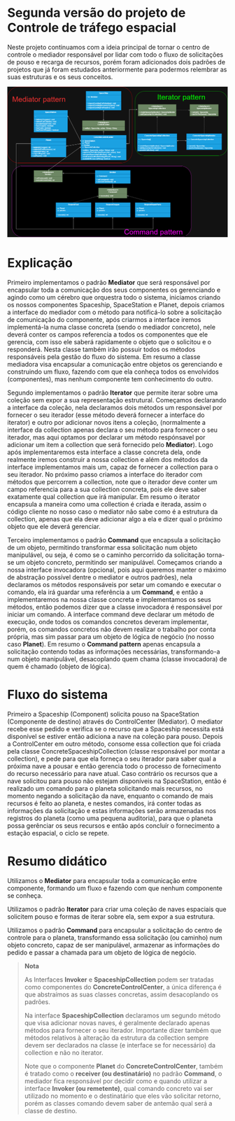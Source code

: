 # Segunda versão do projeto de Controle de tráfego espacial 

Neste projeto continuamos com a ideia principal de tornar o centro de controle o mediador responsável
por lidar com todo o fluxo de solicitações de pouso e recarga de recursos, porém foram adicionados dois
padrões de projetos que já foram estudados anteriormente para podermos relembrar as suas estruturas e os seus
conceitos.

![diagrama-do-projeto-segunda-etapa](Mediator-Command-Iterator.png)

# Explicação

Primeiro implementamos o padrão **Mediator** que será responsável por encapsular toda a comunicação dos
seus componentes os gerenciando e agindo como um cérebro que orquestra todo o sistema, iniciamos criando
os nossos componentes Spaceship, SpaceStation e Planet, depois criamos a interface do mediador com o método
para notificá-lo sobre a solicitação de comunicação do componente, após criarmos a interface iremos 
implementá-la numa classe concreta (sendo o mediador concreto), nele deverá conter os campos referencia 
a todos os componentes que ele gerencia, com isso ele saberá rapidamente o objeto que o solicitou e o
responderá. Nesta classe também irão possuir todos os métodos responsáveis pela gestão do fluxo do
sistema. Em resumo a classe mediadora visa encapsular a comunicação entre objetos os gerenciando e 
construindo um fluxo, fazendo com que ela conheça todos os envolvidos (componentes), mas nenhum componente
tem conhecimento do outro.


Segundo implementamos o padrão **Iterator** que permite iterar sobre uma coleção sem expor a sua 
representação estrutural. Começamos declarando a interface da coleção, nela declaramos dois métodos
um responsável por fornecer o seu iterador (esse método deverá fornecer a interface do iterator) 
e outro por adicionar novos itens a coleção, (normalmente a
interface da collection apenas declara o seu método para fornecer o seu iterador, mas aqui optamos por
declarar um método respónsavel por adicionar um item a collection que será fornecido pelo **Mediator**).
Logo após implementaremos esta interface a classe concreta dela, onde realmente iremos construir a nossa
collection e além dos métodos da interface implementamos mais um, capaz de fornecer a collection para
o seu iterador. No próximo passo criamos a interface do iterador com métodos que percorrem a collection,
note que o iterador deve conter um campo referencia para a sua collection concreta, pois ele deve saber
exatamente qual collection que irá manipular. Em resumo o iterator encapsula a maneira como uma 
collection é criada e iterada, assim o código cliente no nosso caso o mediator não sabe como é a 
estrutura da collection, apenas que ela deve adicionar algo a ela e dizer qual o próximo objeto que 
ele deverá gerenciar.

Terceiro implementamos o padrão **Command** que encapsula a solicitação de um objeto, permitindo transformar
essa solicitação num objeto manipulável, ou seja, é como se o caminho percorrido da solicitação torna-se
um objeto concreto, permitindo ser manipulável. Começamos criando a nossa interface invocadora (opcional, pois
aqui queremos manter o máximo de abstração possível dentre o mediator e outros padrões), nela declaramos 
os métodos responsáveis por setar um comando e executar o comando, ela irá guardar uma referência a um
**Command**, e então a implementaremos na nossa classe concreta e implementamos os seus métodos, então
podemos dizer que a classe invocadora é responsável por iniciar um comando.
 A interface command deve declarar um método de execução, onde todos os comandos concretos 
deveram implementar, porém, os comandos concretos não devem realizar o trabalho por conta
própria, mas sim passar para um objeto de lógica de negócio (no nosso caso **Planet**). Em resumo
o **Command pattern** apenas encapsula a solicitação contendo todas as informações necessárias, 
transformando-a num objeto manipulável, desacoplando
quem chama (classe invocadora) de quem é chamado (objeto de lógica).


# Fluxo do sistema 

Primeiro a Spaceship (Component) solicita pouso na SpaceStation (Componente de destino) através do
ControlCenter (Mediator). O mediator recebe esse pedido e verifica se o recurso que a Spaceship
necessita está disponível se estiver então adiciona a nave na coleção para pouso. Depois a ControlCenter
em outro método, consome essa collection que foi criada pela classe ConcreteSpaceshipCollection (classe
responsável por montar a collection), e pede para que ela forneça o seu iterador para saber qual a próxima
nave a pousar e então gerencia todo o processo de fornecimento do recurso necessário para nave atual.
 Caso contrário os recursos que a nave solicitou para pouso não estejam disponíveis na SpaceStation, 
então é realizado um comando para o planeta solicitando mais recursos, no
momento negando a solicitação da nave, enquanto o comando de mais recursos é feito ao planeta, e 
nestes comandos, irá conter todas as informações da solicitação e estas informações serão armazenadas
nos registros do planeta (como uma pequena auditoria), para que o planeta possa gerênciar os seus recursos
 e então após concluír o fornecimento a estação espacial, o ciclo se repete.

# Resumo didático 

Utilizamos o **Mediator** para encapsular toda a comunicação entre componente, formando um fluxo e
fazendo com que nenhum componente se conheça. 

Utilizamos o padrão **Iterator** para criar uma coleção de naves espaciais que solicitem pouso e 
formas de iterar sobre ela, sem expor a sua estrutura.

Utilizamos o padrão **Command** para encapsular a solicitação do centro de controle para o planeta, 
transformando essa solicitação (ou caminho) num objeto concreto, capaz de ser manipulável, armazenar
as informações do pedido e passar a chamada para um objeto de lógica de negócio.

>**Nota** 
> 
>As Interfaces **Invoker** e **SpaceshipCollection** podem ser tratadas como componentes do 
> **ConcreteControlCenter**, a única diferença é que abstraímos as suas classes concretas, assim desacoplando
> os padrões. 
> 
> Na interface **SpaceshipCollection** declaramos um segundo método que visa adicionar novas naves, 
> é geralmente declarado apenas métodos para fornecer o seu iterador. Importante dizer também que
> métodos relativos à alteração da estrutura da collection sempre devem ser declarados na classe (e interface
> se for necessário) da collection e não no iterator.
> 
> Note que o componente **Planet** do **ConcreteControlCenter**, também é tratado como o **receiver (ou 
> destinatário)** no padrão **Command**, o mediador fica responsável por decidir como e quando utilizar
> a interface **Invoker (ou remetente)**, qual comando concreto vai ser utilizado no momento e
> o destinatário que eles vão solicitar retorno, porém as classes comando devem saber de 
> antemão qual será a classe de destino.